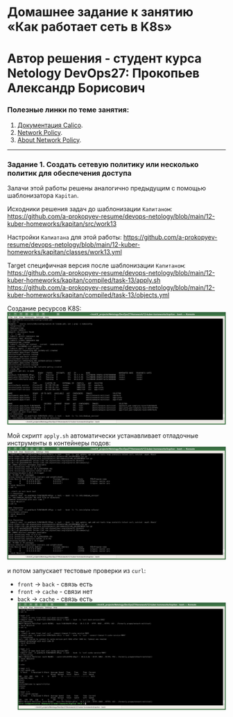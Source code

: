 # Домашнее задание к занятию «Как работает сеть в K8s»
# Автор решения - студент курса Netology DevOps27: Прокопьев Александр Борисович

### Полезные линки по теме занятия:

1. [Документация Calico](https://www.tigera.io/project-calico/).
2. [Network Policy](https://kubernetes.io/docs/concepts/services-networking/network-policies/).
3. [About Network Policy](https://docs.projectcalico.org/about/about-network-policy).

-----

### Задание 1. Создать сетевую политику или несколько политик для обеспечения доступа

Залачи этой работы решены аналогично предыдущим с помощью шаблонизатора `Kapitan`.

Исходники решения задач до шаблонизации `Капитаном`: https://github.com/a-prokopyev-resume/devops-netology/blob/main/12-kuber-homeworks/kapitan/src/work13  

Настройки `Капиатана` для этой работы: https://github.com/a-prokopyev-resume/devops-netology/blob/main/12-kuber-homeworks/kapitan/classes/work13.yml

Target специфичная версия после шаблонизации `Капитаном`:  
https://github.com/a-prokopyev-resume/devops-netology/blob/main/12-kuber-homeworks/kapitan/compiled/task-13/apply.sh  
https://github.com/a-prokopyev-resume/devops-netology/blob/main/12-kuber-homeworks/kapitan/compiled/task-13/objects.yml  

Создание ресурсов K8S:
![](images/apply.jpg)

Мой скрипт `apply.sh` автоматически устанавливает отладочные инструменты в контейнеры подов:
![](images/debug_tools.jpg)

 и потом запускает тестовые проверки из `curl`:
* `front` -> `back` - связь есть
* `front` -> `cache` - связи нет
* `back` -> `cache` - связь есть
![](images/connections.jpg)